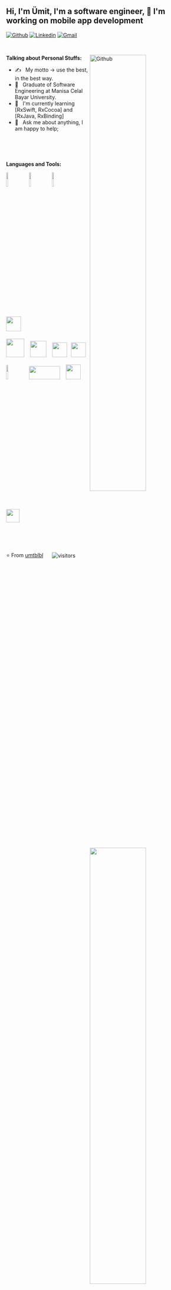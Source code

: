 ## Hi, I'm Ümit, I'm a software engineer, 🚀 I'm working on mobile app development

<!-- Your badges
You can use the website to generate badges: https://shields.io/
-->

[![Github](https://img.shields.io/badge/-Github-000?style=flat&logo=Github&logoColor=white)](https://github.com/umtblbl)
[![Linkedin](https://img.shields.io/badge/-LinkedIn-blue?style=flat&logo=Linkedin&logoColor=white)](https://www.linkedin.com/in/umtblbl/)
[![Gmail](https://img.shields.io/badge/-Gmail-c14438?style=flat&logo=Gmail&logoColor=white)](mailto:r.umit.blbl@gmail.com)

&nbsp;

<a href="https://github.com/umtblbl">
    <img width="55%" align="right" alt="Github" src="https://raw.githubusercontent.com/onimur/.github/master/.resources/git-header.svg" />
</a>

**Talking about Personal Stuffs:**
- ✍️ &nbsp; My motto -> use the best, in the best way.
- 💼 &nbsp; Graduate of Software Engineering at Manisa Celal Bayar University.
- 🌱  &nbsp; I'm currently learning [RxSwift, RxCocoa] and [RxJava, RxBinding]
- 💬  &nbsp; Ask me about anything, I am happy to help;

&nbsp;
<br>
<br>
<br>
<a href="https://github.com/umtblbl">
    <img width="55%" align="right" src="https://github-readme-stats.vercel.app/api?username=umtblbl&show_icons=true&hide_border=true" />
</a>

**Languages and Tools:** 

<p>
  <div>
  	<img width="10%" src="https://www.vectorlogo.zone/logos/kotlinlang/kotlinlang-ar21.svg">
  	&nbsp;
    <img width="10%" src="https://www.vectorlogo.zone/logos/swift/swift-ar21.svg">
     &nbsp;
    <img width="10%" src="https://www.vectorlogo.zone/logos/java/java-ar21.svg">
  	&nbsp;
    <img src="https://raw.githubusercontent.com/ReactiveX/RxSwift/main/assets/Rx_Logo_M.png" width="40" height="40">
  	&nbsp;
  </div>
  <br>
  <div>
  	<img src="https://2.bp.blogspot.com/-tzm1twY_ENM/XlCRuI0ZkRI/AAAAAAAAOso/BmNOUANXWxwc5vwslNw3WpjrDlgs9PuwQCLcBGAsYHQ/s1600/pasted%2Bimage%2B0.png" width="49" height="50">
  	&nbsp;&nbsp;
  	<img src="https://developer.apple.com/assets/elements/icons/xcode-12/xcode-12-128x128_2x.png" width="44" height="44">
  	&nbsp;&nbsp;
  	<img src="https://visualstudio.microsoft.com/wp-content/uploads/2019/02/VSWinIcon_100x.png" width="40" height="40">
    &nbsp;
  	<img src="https://seeklogo.com/images/C/c-sharp-c-logo-02F17714BA-seeklogo.com.png" width="40" height="40">
  </div> 
  <br>
  <div>
    <img width="10%" src="https://www.vectorlogo.zone/logos/firebase/firebase-ar21.svg">
    &nbsp;
  	<img src="https://upload.wikimedia.org/wikipedia/commons/thumb/e/e0/Git-logo.svg/800px-Git-logo.svg.png" width="84" height="36">		
  	&nbsp;&nbsp;
  	<img src="https://user-images.githubusercontent.com/23519166/80290971-97716000-8773-11ea-9e1a-321be153d813.png" width="40" height="40">
  	&nbsp;&nbsp;
  	<img src="https://seeklogo.com/images/S/sourcetree-logo-852CEF45CF-seeklogo.com.png" width="36" height="36"> 
  </div>    
</p>

<br>
<br>
<br>

⭐️ From [umtblbl](https://github.com/umtblbl) &nbsp;&nbsp;&nbsp;&nbsp; <img align="center" alt="visitors" src="https://visitor-badge.glitch.me/badge?page_id=umtblbl-github-profile" />
